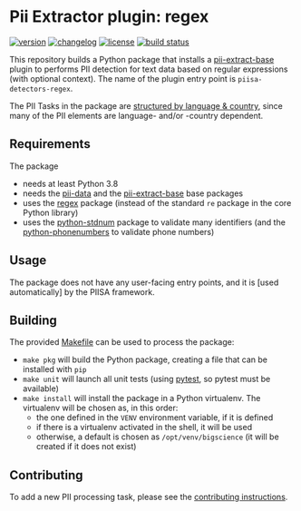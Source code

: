 # Pii Extractor plugin: regex

[![version](https://img.shields.io/pypi/v/pii-extract-plg-regex)](https://pypi.org/project/pii-extract-plg-regex)
[![changelog](https://img.shields.io/badge/change-log-blue)](CHANGES.md)
[![license](https://img.shields.io/pypi/l/pii-extract-plg-regex)](LICENSE)
[![build status](https://github.com/piisa/pii-extract-plg-regex/actions/workflows/pii-extract-plg-regex-pr.yml/badge.svg)](https://github.com/piisa/pii-extract-plg-regex/actions)

This repository builds a Python package that installs a [pii-extract-base]
plugin to performs PII detection for text data based on regular expressions
(with optional context). The name of the plugin entry point is 
`piisa-detectors-regex`.

The PII Tasks in the package are [structured by language & country], since many
of the PII elements are language- and/or -country dependent.


## Requirements

The package
 * needs at least Python 3.8
 * needs the [pii-data] and the [pii-extract-base] base packages
 * uses the [regex] package (instead of the standard `re` package in the core
   Python library)
 * uses the [python-stdnum] package to validate many identifiers (and the 
   [python-phonenumbers] to validate phone numbers)


## Usage

The package does not have any user-facing entry points, and it is [used
automatically] by the PIISA framework.


## Building

The provided [Makefile] can be used to process the package:
 * `make pkg` will build the Python package, creating a file that can be
   installed with `pip`
 * `make unit` will launch all unit tests (using [pytest], so pytest must be
   available)
 * `make install` will install the package in a Python virtualenv. The
   virtualenv will be chosen as, in this order:
     - the one defined in the `VENV` environment variable, if it is defined
     - if there is a virtualenv activated in the shell, it will be used
     - otherwise, a default is chosen as `/opt/venv/bigscience` (it will be
       created if it does not exist)


## Contributing

To add a new PII processing task, please see the [contributing instructions].


[pii-data]: https://github.com/piisa/pii-data
[pii-extract-base]: https://github.com/piisa/pii-extract-base
[structured by language & country]: src/pii_extract_plg_regex/modules
[python-stdnum]: https://github.com/arthurdejong/python-stdnum
[Makefile]: Makefile
[pytest]: https://docs.pytest.org
[usage]: doc/usage.md
[contributing instructions]: doc/contributing.md
[python-phonenumbers]: https://github.com/daviddrysdale/python-phonenumbers
[regex]: https://github.com/mrabarnett/mrab-regex
